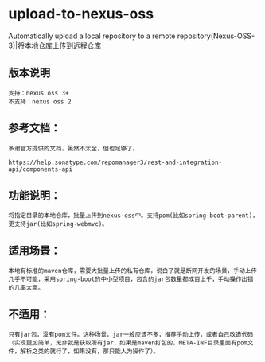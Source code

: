 # upload-to-nexus-oss
Automatically upload a local repository to a remote repository(Nexus-OSS-3)|将本地仓库上传到远程仓库

## 版本说明

    支持：nexus oss 3+
    不支持：nexus oss 2


## 参考文档：

    多谢官方提供的文档，虽然不太全，但也足够了。

    https://help.sonatype.com/repomanager3/rest-and-integration-api/components-api
    
## 功能说明：
    
    将指定目录的本地仓库，批量上传到nexus-oss中。支持pom(比如spring-boot-parent)，更支持jar(比如spring-webmvc)。
    
## 适用场景：

    本地有标准的maven仓库，需要大批量上传的私有仓库，说白了就是断网开发的场景，手动上传几乎不可能，采用spring-boot的中小型项目，包含的jar包数量都成百上千，手动操作出错的几率太高。
    
## 不适用：

    只有jar包，没有pom文件。这种场景，jar一般应该不多，推荐手动上传，或者自己改造代码（实现更加简单，无非就是获取所有jar，如果是maven打包的，META-INF目录里面有pom文件，解析之类的就行了，如果没有，那只能人为操作了）。
